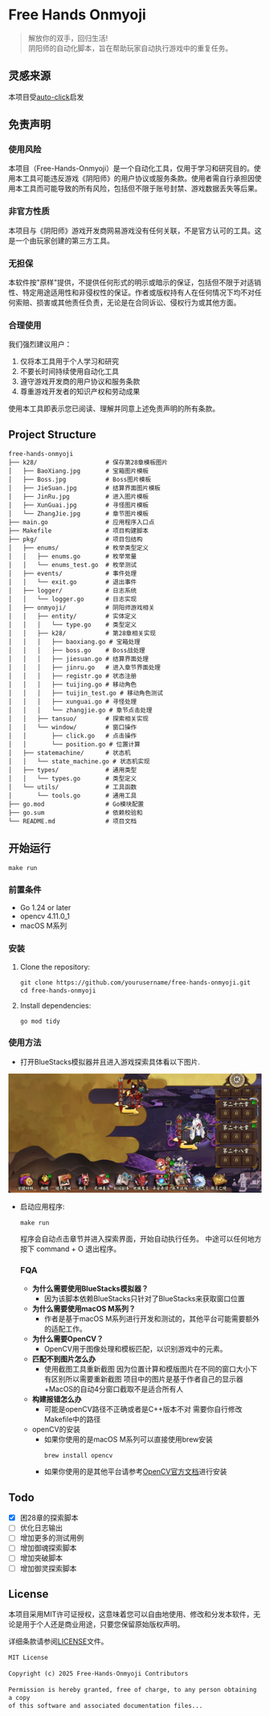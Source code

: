 # Free Hands Onmyoji
>解放你的双手，回归生活!  
阴阳师的自动化脚本，旨在帮助玩家自动执行游戏中的重复任务。

## 灵感来源
本项目受[auto-click](https://github.com/WinterBokeh/auto-click)启发

## 免责声明

### 使用风险
本项目（Free-Hands-Onmyoji）是一个自动化工具，仅用于学习和研究目的。使用本工具可能违反游戏《阴阳师》的用户协议或服务条款。使用者需自行承担因使用本工具而可能导致的所有风险，包括但不限于账号封禁、游戏数据丢失等后果。

### 非官方性质
本项目与《阴阳师》游戏开发商网易游戏没有任何关联，不是官方认可的工具。这是一个由玩家创建的第三方工具。

### 无担保
本软件按"原样"提供，不提供任何形式的明示或暗示的保证，包括但不限于对适销性、特定用途适用性和非侵权性的保证。作者或版权持有人在任何情况下均不对任何索赔、损害或其他责任负责，无论是在合同诉讼、侵权行为或其他方面。

### 合理使用
我们强烈建议用户：
1. 仅将本工具用于个人学习和研究
2. 不要长时间持续使用自动化工具
3. 遵守游戏开发商的用户协议和服务条款
4. 尊重游戏开发者的知识产权和劳动成果

使用本工具即表示您已阅读、理解并同意上述免责声明的所有条款。
## Project Structure

```
free-hands-onmyoji
├── k28/                   # 保存第28章模板图片
│   ├── BaoXiang.jpg       # 宝箱图片模板
│   ├── Boss.jpg           # Boss图片模板
│   ├── JieSuan.jpg        # 结算界面图片模板
│   ├── JinRu.jpg          # 进入图片模板
│   ├── XunGuai.jpg        # 寻怪图片模板
│   └── ZhangJie.jpg       # 章节图片模板
├── main.go                # 应用程序入口点
├── Makefile               # 项目构建脚本
├── pkg/                   # 项目包结构
│   ├── enums/             # 枚举类型定义
│   │   ├── enums.go       # 枚举常量
│   │   └── enums_test.go  # 枚举测试
│   ├── events/            # 事件处理
│   │   └── exit.go        # 退出事件
│   ├── logger/            # 日志系统
│   │   └── logger.go      # 日志实现
│   ├── onmyoji/           # 阴阳师游戏相关
│   │   ├── entity/        # 实体定义
│   │   │   └── type.go    # 类型定义
│   │   ├── k28/           # 第28章相关实现
│   │   │   ├── baoxiang.go # 宝箱处理
│   │   │   ├── boss.go    # Boss战处理
│   │   │   ├── jiesuan.go # 结算界面处理
│   │   │   ├── jinru.go   # 进入章节界面处理
│   │   │   ├── registr.go # 状态注册
│   │   │   ├── tuijing.go # 移动角色
│   │   │   ├── tuijin_test.go # 移动角色测试
│   │   │   ├── xunguai.go # 寻怪处理
│   │   │   └── zhangjie.go # 章节点击处理
│   │   ├── tansuo/        # 探索相关实现
│   │   └── window/        # 窗口操作
│   │       ├── click.go   # 点击操作
│   │       └── position.go # 位置计算
│   ├── statemachine/      # 状态机
│   │   └── state_machine.go # 状态机实现
│   ├── types/             # 通用类型
│   │   └── types.go       # 类型定义
│   └── utils/             # 工具函数
│       └── tools.go       # 通用工具
├── go.mod                 # Go模块配置
├── go.sum                 # 依赖校验和
└── README.md              # 项目文档
```

## 开始运行
```shell
make run
```
### 前置条件

- Go 1.24 or later
-  opencv 4.11.0_1
-  macOS M系列

### 安装

1. Clone the repository:
   ```
   git clone https://github.com/yourusername/free-hands-onmyoji.git
   cd free-hands-onmyoji
   ```

2. Install dependencies:
   ```
   go mod tidy
   ```

### 使用方法

  - 打开BlueStacks模拟器并且进入游戏探索具体看以下图片.  
  
   ![进入游戏](./document/20250622194936.jpg)
- 启动应用程序:
  ```
  make run
  ```
  程序会自动点击章节并进入探索界面，开始自动执行任务。
  中途可以任何地方按下 command + O 退出程序。



  ### FQA
    - **为什么需要使用BlueStacks模拟器？**
        - 因为该脚本依赖BlueStacks只针对了BlueStacks来获取窗口位置
    - **为什么需要使用macOS M系列？**
        - 作者是基于macOS M系列进行开发和测试的，其他平台可能需要额外的适配工作。
    - **为什么需要OpenCV？**
        - OpenCV用于图像处理和模板匹配，以识别游戏中的元素。
  -  **匹配不到图片怎么办**
        - 使用截图工具重新截图 因为位置计算和模版图片在不同的窗口大小下有区别所以需要重新截图 项目中的图片是基于作者自己的显示器+MacOS的自动4分窗口截取不是适合所有人
  - **构建报错怎么办**
      - 可能是openCV路径不正确或者是C++版本不对 需要你自行修改Makefile中的路径
  - openCV的安装
    - 如果你使用的是macOS M系列可以直接使用brew安装
      ```shell
      brew install opencv
      ```
    - 如果你使用的是其他平台请参考[OpenCV官方文档](https://opencv.org/releases/)进行安装

## Todo

- [x] 困28章的探索脚本
- [ ] 优化日志输出
- [ ] 增加更多的测试用例
- [ ] 增加御魂探索脚本
- [ ] 增加突破脚本
- [ ] 增加御灵探索脚本
## License

本项目采用MIT许可证授权，这意味着您可以自由地使用、修改和分发本软件，无论是用于个人还是商业用途，只要您保留原始版权声明。

详细条款请参阅[LICENSE](./LICENSE)文件。

```
MIT License

Copyright (c) 2025 Free-Hands-Onmyoji Contributors

Permission is hereby granted, free of charge, to any person obtaining a copy
of this software and associated documentation files...
```